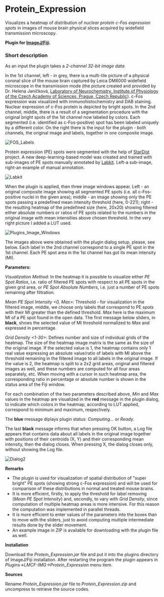 # Protein_Expression
Visualizes a heatmap of distribution of *nuclear protein c-Fos expression spots* in images of mouse brain physical slices acquired by widefield transmission microscopy.

**Plugin for [ImageJ/Fiji](https://fiji.sc/).**

### Short description

As an input the plugin takes a *2-channel 32-bit image data*.

In the 1st channel, left - in grey, there is a multi-tile picture of a physical coronal slice of the mouse brain captured by Leica DM6000 widefield microscope in the transmission mode (the picture created and provided by Dr. Helena Janíčková, [Laboratory of Neurochemistry, Institute of Physiology of the Czech Academy of Sciences, Prague, Czech Republic](https://www.fgu.cas.cz/en/departments/neurochemie)). c-Fos expression was visualized with immunohistochemistry and DAB staining. Nuclear expression of c-Fos protein is depicted by bright spots. In the 2nd channel, middle, there is a result of a segmentation procedure with the original bright spots of the 1st channel now labeled by colors. Each segmented (i.e. identified as c-Fos-positive) spot has been labeled uniquely by a different color. On the right there is the input for the plugin - both channels, the original image and labels, together in one composite image.

![FOS_Labels](https://user-images.githubusercontent.com/63607289/154263802-09c74e68-7f51-4653-8870-0e72a6174eec.jpg)

Protein expression (PE) spots were segmented with the help of [StarDist](https://github.com/stardist/stardist) project. A new deep-learning-based model was created and trained with sub-images of PE spots manually annotated by [Labkit](https://imagej.net/plugins/labkit/). Left-a sub-image, right-an example of manual annotation.

![Labkit](https://user-images.githubusercontent.com/63607289/152375382-8ab50351-d277-458d-b7ab-93c95a31b23f.jpg)

When the plugin is applied, then three image windows appear. Left - an original composite image showing all segmented PE spots (i.e. all c-Fos-positive nuclei in the given area); middle - an image showing only the PE spots passing a predefined mean intensity threshold (here, 0-221); right - the resulting heatmap of the predefined size (here, 20x20) showing filtered either absolute numbers or ratios of PE spots related to the numbers in the original image with mean intensities above chosen threshold. In the very right picture I added a LUT used.

![Plugins_Image_Windows](https://user-images.githubusercontent.com/63607289/154267058-730a847d-2afd-4417-9d26-88dbc7e8dfd6.jpg)

The images above were obtained with the plugin dialog setup, please, see below. Each label in the 2nd channel correspond to a single PE spot in the 1st channel. Each PE spot area in the 1st channel has got its mean intensity (MI).

**Parameters:**

*Visualization Method*: In the heatmap it is possible to visualize either *PE Spot Ratios*, i.e. ratio of filtered PE spots with respect to all PE spots in the given grid area, or *PE Spot Absolute Numbers*, i.e. just a number of PE spots remaining after filtration.

*Mean PE Spot Intensity <0, Max>*: Threshold - for visualization in the filtered image, middle, we choose only labels that correspond to PE spots with their MI greater than the defined threshold. *Max* here is the maximum MI of a PE spot found in the open data. The first message below sliders, in **black**, shows the selected value of MI threshold normalized to *Max* and expressed in percentage.

*Grid Density <1-30>*: Defines number and size of individual grids of the heatmap. The size of the heatmap image matrix is the same as the size of the original image. If the selected value is 1, the heatmap contains only 1 real value expressing an absolute value/ratio of labels with MI above the threshold remaining in the filtered image to all labels in the original image. If the value is 2, the heatmap is split to a 2x2 grid areas, original and filtered images as well, and these numbers are computed for all four areas separately, etc. When moving with a cursor in such heatmap area, the corresponding ratio in percentage or absolute number is shown in the status area of the Fiji window.

For each combination of the two parameters described above, *Min* and *Max* values in the heatmap are visualized in the **red** message in the plugin dialog, to indicate which colors in the heatmap, according to LUT applied, correspond to minimum and maximum, respectively.

The **blue** message diplays plugin status: *Computing...* or *Ready*.

The last **black** message informs that when pressing OK button, a Log file appears that contains data about all labels in the original image together with positions of their centroids (X, Y) and their corresponding mean intensity, then the dialog closes. When pressing X, the dialog closes only, without showing the Log file.

![Dialog2](https://user-images.githubusercontent.com/63607289/156365606-8bd27684-298f-4c25-8765-563c3eb810f5.jpg)

**Remarks**

- The plugin is used for visualization of spatial distribution of "super bright" PE spots (showing strong c-Fos expression) and will be used for comparison of these distributions in normal and treated mouse brains.
- It is more efficient, firstly, to apply the threshold for label removing (*Mean PE Spot Intensity*) and, secondly, to vary with *Grid Density*, since computation of multiple heatmap areas is more intensive. For this reason the computation was implemented in parallel threads.
- It is more efficient to enter values of the parameters into the boxes than to move with the sliders, just to avoid computing multiple intermediate results done by the slider movement.
- An example image in ZIP is available for downloading with the plugin file as well.

**Installation**

Download the *Protein_Expression.jar* file and put it into the plugins directory of ImageJ/Fiji installation. After restarting the program the plugin appears in *Plugins->LMCF-IMG->Protein_Expression* menu item.

**Sources**

Rename *Protein_Expression.jar* file to *Protein_Expression.zip* and uncompress to retrieve the source codes.

